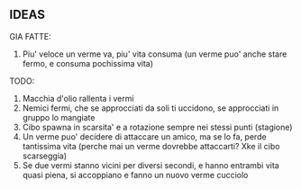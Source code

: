 ## IDEAS


GIA FATTE:
1. Piu' veloce un verme va, piu' vita consuma (un verme puo' anche stare fermo, e consuma pochissima vita)

TODO:
1. Macchia d'olio rallenta i vermi
2. Nemici fermi, che se approcciati da soli ti uccidono, se approcciati in gruppo lo mangiate
3. Cibo spawna in scarsita' e a rotazione sempre nei stessi punti (stagione)
4. Un verme puo' decidere di attaccare un amico, ma se lo fa, perde tantissima vita (perche mai un verme dovrebbe attaccarti? Xke il cibo scarseggia)
5. Se due vermi stanno vicini per diversi secondi, e hanno entrambi vita quasi piena, si accoppiano e fanno un nuovo verme cucciolo 